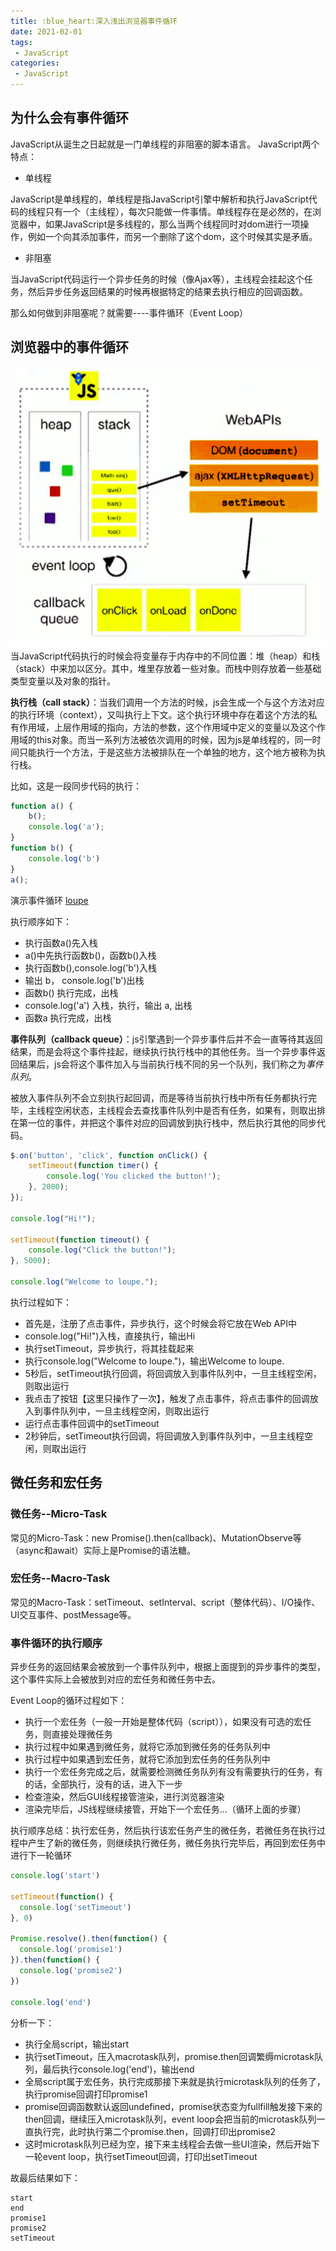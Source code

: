 ```yaml
---
title: :blue_heart:深入浅出浏览器事件循环
date: 2021-02-01
tags:
 - JavaScript
categories:
 - JavaScript
---
```

## 为什么会有事件循环
JavaScript从诞生之日起就是一门单线程的非阻塞的脚本语言。
JavaScript两个特点：
- 单线程

JavaScript是单线程的，单线程是指JavaScript引擎中解析和执行JavaScript代码的线程只有一个（主线程），每次只能做一件事情。单线程存在是必然的，在浏览器中，如果JavaScript是多线程的，那么当两个线程同时对dom进行一项操作，例如一个向其添加事件，而另一个删除了这个dom，这个时候其实是矛盾。
- 非阻塞

当JavaScript代码运行一个异步任务的时候（像Ajax等），主线程会挂起这个任务，然后异步任务返回结果的时候再根据特定的结果去执行相应的回调函数。

那么如何做到非阻塞呢？就需要----事件循环（Event Loop）
## 浏览器中的事件循环
![eventLoop](./images/eventLoop.png)
当JavaScript代码执行的时候会将变量存于内存中的不同位置：堆（heap）和栈（stack）中来加以区分。其中，堆里存放着一些对象。而栈中则存放着一些基础类型变量以及对象的指针。

**执行栈（call stack）**：当我们调用一个方法的时候，js会生成一个与这个方法对应的执行环境（context），又叫执行上下文。这个执行环境中存在着这个方法的私有作用域，上层作用域的指向，方法的参数，这个作用域中定义的变量以及这个作用域的this对象。而当一系列方法被依次调用的时候，因为js是单线程的，同一时间只能执行一个方法，于是这些方法被排队在一个单独的地方，这个地方被称为执行栈。

比如，这是一段同步代码的执行：
```JavaScript
function a() {
    b();
    console.log('a');
}
function b() {
    console.log('b')
}
a();

```
演示事件循环 [loupe](http://latentflip.com/loupe/?code=ZnVuY3Rpb24gYSgpIHsKICAgIGIoKTsKICAgIGNvbnNvbGUubG9nKCdhJyk7Cn0KZnVuY3Rpb24gYigpIHsKICAgIGNvbnNvbGUubG9nKCdiJykKfQphKCk7!!!PGJ1dHRvbj5DbGljayBtZSE8L2J1dHRvbj4%3D)

执行顺序如下：
- 执行函数a()先入栈
- a()中先执行函数b()，函数b()入栈
- 执行函数b(),console.log('b')入栈
- 输出 b， console.log('b')出栈
- 函数b() 执行完成，出栈
- console.log('a') 入栈，执行，输出 a, 出栈
- 函数a 执行完成，出栈

**事件队列（callback queue）**：js引擎遇到一个异步事件后并不会一直等待其返回结果，而是会将这个事件挂起，继续执行执行栈中的其他任务。当一个异步事件返回结果后，js会将这个事件加入与当前执行栈不同的另一个队列，我们称之为*事件队列*。

被放入事件队列不会立刻执行起回调，而是等待当前执行栈中所有任务都执行完毕，主线程空闲状态，主线程会去查找事件队列中是否有任务，如果有，则取出排在第一位的事件，并把这个事件对应的回调放到执行栈中，然后执行其他的同步代码。
```JavaScript
$.on('button', 'click', function onClick() {
    setTimeout(function timer() {
        console.log('You clicked the button!');    
    }, 2000);
});

console.log("Hi!");

setTimeout(function timeout() {
    console.log("Click the button!");
}, 5000);

console.log("Welcome to loupe.");

```
执行过程如下：
- 首先是，注册了点击事件，异步执行，这个时候会将它放在Web API中
- console.log("Hi!")入栈，直接执行，输出Hi
- 执行setTimeout，异步执行，将其挂载起来
- 执行console.log("Welcome to loupe.")，输出Welcome to loupe.
- 5秒后，setTimeout执行回调，将回调放入到事件队列中，一旦主线程空闲，则取出运行
- 我点击了按钮【这里只操作了一次】，触发了点击事件，将点击事件的回调放入到事件队列中，一旦主线程空闲，则取出运行
- 运行点击事件回调中的setTimeout
- 2秒钟后，setTimeout执行回调，将回调放入到事件队列中，一旦主线程空闲，则取出运行
## 微任务和宏任务
### 微任务--Micro-Task
常见的Micro-Task：new Promise().then(callback)、MutationObserve等（async和await）实际上是Promise的语法糖。
### 宏任务--Macro-Task
常见的Macro-Task：setTimeout、setInterval、script（整体代码）、I/O操作、UI交互事件、postMessage等。
### 事件循环的执行顺序

异步任务的返回结果会被放到一个事件队列中，根据上面提到的异步事件的类型，这个事件实际上会被放到对应的宏任务和微任务中去。

Event Loop的循环过程如下：
- 执行一个宏任务（一般一开始是整体代码（script）），如果没有可选的宏任务，则直接处理微任务
- 执行过程中如果遇到微任务，就将它添加到微任务的任务队列中
- 执行过程中如果遇到宏任务，就将它添加到宏任务的任务队列中
- 执行一个宏任务完成之后，就需要检测微任务队列有没有需要执行的任务，有的话，全部执行，没有的话，进入下一步
- 检查渲染，然后GUI线程接管渲染，进行浏览器渲染
- 渲染完毕后，JS线程继续接管，开始下一个宏任务...（循环上面的步骤）

执行顺序总结：执行宏任务，然后执行该宏任务产生的微任务，若微任务在执行过程中产生了新的微任务，则继续执行微任务，微任务执行完毕后，再回到宏任务中进行下一轮循环

```JavaScript
console.log('start')

setTimeout(function() {
  console.log('setTimeout')
}, 0)

Promise.resolve().then(function() {
  console.log('promise1')
}).then(function() {
  console.log('promise2')
})

console.log('end')

```
分析一下：
- 执行全局script，输出start
- 执行setTimeout，压入macrotask队列，promise.then回调繁缛microtask队列，最后执行console.log('end')，输出end
- 全局script属于宏任务，执行完成那接下来就是执行microtask队列的任务了，执行promise回调打印promise1
- promise回调函数默认返回undefined，promise状态变为fullfill触发接下来的then回调，继续压入microtask队列，event loop会把当前的microtask队列一直执行完，此时执行第二个promise.then，回调打印出promise2
- 这时microtask队列已经为空，接下来主线程会去做一些UI渲染，然后开始下一轮event loop，执行setTimeout回调，打印出setTimeout

故最后结果如下：
```
start
end
promise1
promise2
setTimeout
```